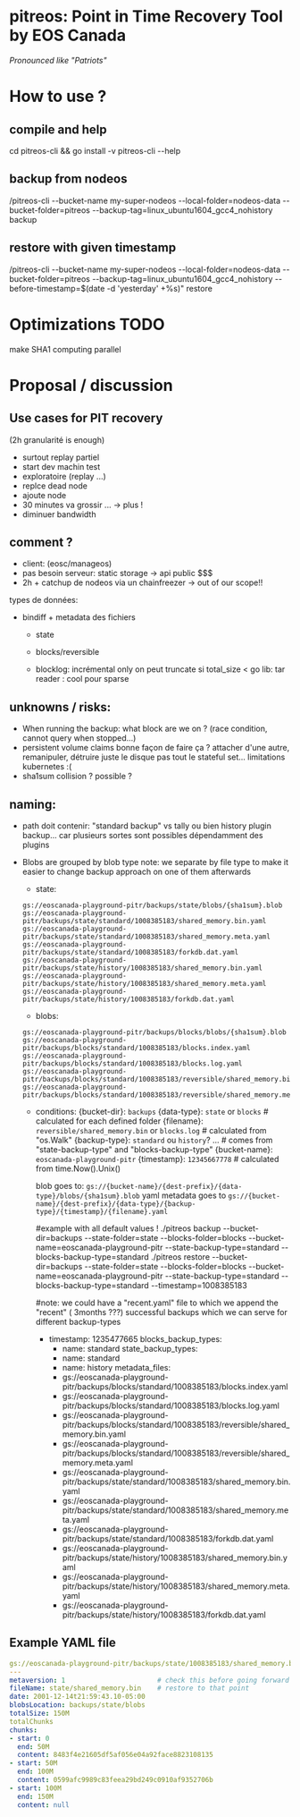 # pitreos: Point in Time Recovery Tool by EOS Canada
_Pronounced like "Patriots"_

# How to use ?

## compile and help
cd pitreos-cli && go install -v
pitreos-cli --help

## backup from nodeos

/pitreos-cli --bucket-name my-super-nodeos  --local-folder=nodeos-data --bucket-folder=pitreos --backup-tag=linux_ubuntu1604_gcc4_nohistory backup

## restore with given timestamp

/pitreos-cli --bucket-name my-super-nodeos  --local-folder=nodeos-data --bucket-folder=pitreos --backup-tag=linux_ubuntu1604_gcc4_nohistory --before-timestamp=$(date -d 'yesterday' +%s)" restore

# Optimizations TODO

make SHA1 computing parallel

# Proposal / discussion

## Use cases for PIT recovery 

(2h granularité is enough)

* surtout replay partiel
* start dev machin test
* exploratoire (replay ...)
* replce dead node
* ajoute node 
* 30 minutes va grossir ... -> plus !
* diminuer bandwidth

## comment ?
* client: (eosc/manageos) 
* pas besoin serveur: static storage -> api public $$$
* 2h + catchup de nodeos via un chainfreezer -> out of our scope!!

types de données:
* bindiff + metadata des fichiers
  * state
  * blocks/reversible

  * blocklog: incrémental only
 	on peut truncate si total_size <
        go lib: tar reader : cool pour sparse


## unknowns / risks:
  * When running the backup: what block are we on ? (race condition, cannot query when stopped...)
  * persistent volume claims bonne façon de faire ça ? attacher d'une autre, remanipuler, détruire juste le disque pas tout le stateful set... limitations kubernetes :(
  * sha1sum collision ? possible ?

## naming:
  * path doit contenir: "standard backup" vs tally ou bien history plugin backup... car plusieurs sortes sont possibles dépendamment des plugins

* Blobs are grouped by blob type
  note: we separate by file type to make it easier to change backup approach on one of them afterwards
  * state: 
   ```
   gs://eoscanada-playground-pitr/backups/state/blobs/{sha1sum}.blob
   gs://eoscanada-playground-pitr/backups/state/standard/1008385183/shared_memory.bin.yaml
   gs://eoscanada-playground-pitr/backups/state/standard/1008385183/shared_memory.meta.yaml
   gs://eoscanada-playground-pitr/backups/state/standard/1008385183/forkdb.dat.yaml
   gs://eoscanada-playground-pitr/backups/state/history/1008385183/shared_memory.bin.yaml
   gs://eoscanada-playground-pitr/backups/state/history/1008385183/shared_memory.meta.yaml
   gs://eoscanada-playground-pitr/backups/state/history/1008385183/forkdb.dat.yaml
   ```
  * blobs:
   ``` 
   gs://eoscanada-playground-pitr/backups/blocks/blobs/{sha1sum}.blob
   gs://eoscanada-playground-pitr/backups/blocks/standard/1008385183/blocks.index.yaml
   gs://eoscanada-playground-pitr/backups/blocks/standard/1008385183/blocks.log.yaml
   gs://eoscanada-playground-pitr/backups/blocks/standard/1008385183/reversible/shared_memory.bin.yaml
   gs://eoscanada-playground-pitr/backups/blocks/standard/1008385183/reversible/shared_memory.meta.yaml
   ```
  * conditions:
     {bucket-dir}: `backups`
     {data-type}: `state` or `blocks` # calculated for each defined folder
     {filename}: `reversible/shared_memory.bin` or `blocks.log` # calculated from "os.Walk"
     {backup-type}: `standard` ou `history`? ... # comes from "state-backup-type" and "blocks-backup-type"
     {bucket-name}: `eoscanada-playground-pitr`
     {timestamp}: `12345667778` # calculated from time.Now().Unix()

    blob goes to:
    `gs://{bucket-name}/{dest-prefix}/{data-type}/blobs/{sha1sum}.blob`
    yaml metadata goes to
    `gs://{bucket-name}/{dest-prefix}/{data-type}/{backup-type}/{timestamp}/{filename}.yaml`

    #example with all default values !
    ./pitreos backup --bucket-dir=backups --state-folder=state --blocks-folder=blocks --bucket-name=eoscanada-playground-pitr --state-backup-type=standard --blocks-backup-type=standard
    ./pitreos restore --bucket-dir=backups  --state-folder=state --blocks-folder=blocks --bucket-name=eoscanada-playground-pitr --state-backup-type=standard --blocks-backup-type=standard --timestamp=1008385183

    #note: we could have a "recent.yaml" file to which we append the "recent" ( 3months ???) successful backups which we can serve for different backup-types
    - timestamp: 1235477665
      blocks_backup_types:
      - name: standard
      state_backup_types:
      - name: standard
      - name: history
      metadata_files: 
      - gs://eoscanada-playground-pitr/backups/blocks/standard/1008385183/blocks.index.yaml
      - gs://eoscanada-playground-pitr/backups/blocks/standard/1008385183/blocks.log.yaml
      - gs://eoscanada-playground-pitr/backups/blocks/standard/1008385183/reversible/shared_memory.bin.yaml
      - gs://eoscanada-playground-pitr/backups/blocks/standard/1008385183/reversible/shared_memory.meta.yaml
      - gs://eoscanada-playground-pitr/backups/state/standard/1008385183/shared_memory.bin.yaml
      - gs://eoscanada-playground-pitr/backups/state/standard/1008385183/shared_memory.meta.yaml
      - gs://eoscanada-playground-pitr/backups/state/standard/1008385183/forkdb.dat.yaml
      - gs://eoscanada-playground-pitr/backups/state/history/1008385183/shared_memory.bin.yaml
      - gs://eoscanada-playground-pitr/backups/state/history/1008385183/shared_memory.meta.yaml
      - gs://eoscanada-playground-pitr/backups/state/history/1008385183/forkdb.dat.yaml


      
   
## Example YAML file
```yaml
gs://eoscanada-playground-pitr/backups/state/1008385183/shared_memory.bin.yaml
---
metaversion: 1                       # check this before going forward
fileName: state/shared_memory.bin    # restore to that point
date: 2001-12-14t21:59:43.10-05:00
blobsLocation: backups/state/blobs
totalSize: 150M
totalChunks
chunks:
- start: 0
  end: 50M
  content: 8483f4e21605df5af056e04a92face8823108135
- start: 50M
  end: 100M
  content: 0599afc9989c83feea29bd249c0910af9352706b
- start: 100M
  end: 150M
  content: null
```

